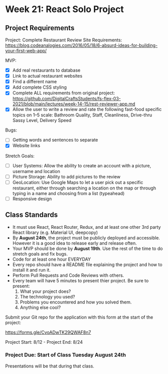 # Week 21: React Solo Project

## Project Requirements

Project: Complete Restaurant Review Site
Requirements: https://blog.codeanalogies.com/2016/05/18/6-absurd-ideas-for-building-your-first-web-app/

MVP:
- [x] Add real restaurants to database
- [x] Link to actual restaurant websites
- [x] Find a different name
- [x] Add complete CSS styling
- [x] Complete ALL requirements from original project: https://github.com/DigitalCraftsStudents/fs-flex-03-2021/blob/main/lectures/week-14-15/rest-reviewer-app.md
- [x] Allow the user to write a review and rate the following fast-food specific topics on 1–5 scale: Bathroom Quality, Staff, Cleanliness, Drive-thru Sassy Level, Delivery Speed

Bugs:
- [ ] Getting words and sentences to separate
- [x] Website links

Stretch Goals:
- [ ] User Systems: Allow the ability to create an account with a picture, username and location
- [ ] Picture Storage: Ability to add pictures to the review
- [ ] GeoLocation: Use Google Maps to let a user pick out a specific restaurant, either through searching a location on the map or through typing in a name and choosing from a list (typeahead)
- [ ] Responsive design

## Class Standards

- It must use React, React Router, Redux, and at least one other 3rd party React library (e.g. Material UI, deepcopy)
- By <strong>August 24th</strong>, the project must be publicly deployed and accessible. However it is a good idea to release early and release often.
- Your MVP should be done by <strong>August 19th</strong>. Use the rest of the time to do stretch goals and fix bugs.
- Code for at least one hour EVERYDAY
- Every repo should have a README file explaining the project and how to install it and run it.
- Perform Pull Requests and Code Reviews with others.
- Every team will have 5 minutes to present thier project. Be sure to present:
    1. What your project does?
    2. The technology you used?
    3. Problems you encountered and how you solved them.
    4. Anything else cool?

Submit your Git repo for the application with this form at the start of the project:

https://forms.gle/CvoADwTK29QWAF8n7

Project Start: 8/12 - Project End: 8/24

### Project Due: Start of Class Tuesday August 24th

Presentations will be that during that class.
